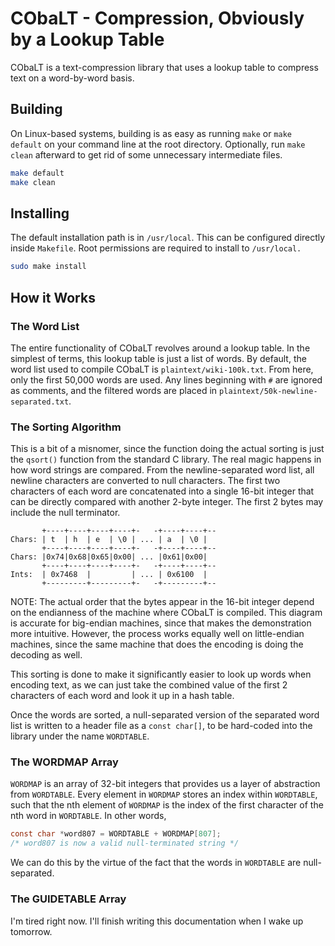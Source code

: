 # CObaLT - Compression, Obviously by a Lookup Table

CObaLT is a text-compression library that uses a lookup table to compress text
on a word-by-word basis.

## Building

On Linux-based systems, building is as easy as running `make` or `make default`
on your command line at the root directory. Optionally, run `make clean`
afterward to get rid of some unnecessary intermediate files.

```sh
make default
make clean
```

## Installing

The default installation path is in `/usr/local`. This can be configured
directly inside `Makefile`. Root permissions are required to install to
`/usr/local.`

```sh
sudo make install
```

## How it Works

### The Word List

The entire functionality of CObaLT revolves around a lookup table. In the
simplest of terms, this lookup table is just a list of words. By default, the
word list used to compile CObaLT is `plaintext/wiki-100k.txt`. From here, only
the first 50,000 words are used. Any lines beginning with `#` are ignored as
comments, and the filtered words are placed in
`plaintext/50k-newline-separated.txt`.

### The Sorting Algorithm

This is a bit of a misnomer, since the function doing the actual sorting is just
the `qsort()` function from the standard C library. The real magic happens in
how word strings are compared. From the newline-separated word list, all newline
characters are converted to null characters. The first two characters of each
word are concatenated into a single 16-bit integer that can be directly compared
with another 2-byte integer. The first 2 bytes may include the null terminator.

```
       +----+----+----+----+-   -+----+----+--
Chars: | t  | h  | e  | \0 | ... | a  | \0 |
       +----+----+----+----+-   -+----+----+--
Chars: |0x74|0x68|0x65|0x00| ... |0x61|0x00|
       +----+----+----+----+-   -+----+----+--
Ints:  | 0x7468  |         | ... | 0x6100  |
       +---------+---------+-   -+---------+--
```

NOTE: The actual order that the bytes appear in the 16-bit integer depend on the
endianness of the machine where CObaLT is compiled. This diagram is accurate for
big-endian machines, since that makes the demonstration more intuitive. However,
the process works equally well on little-endian machines, since the same machine
that does the encoding is doing the decoding as well.

This sorting is done to make it significantly easier to look up words when 
encoding text, as we can just take the combined value of the first 2 characters
of each word and look it up in a hash table.

Once the words are sorted, a null-separated version of the separated word list
is written to a header file as a `const char[]`, to be hard-coded into the
library under the name `WORDTABLE`.

### The WORDMAP Array

`WORDMAP` is an array of 32-bit integers that provides us a layer of abstraction
from `WORDTABLE`. Every element in `WORDMAP` stores an index within `WORDTABLE`,
such that the nth element of `WORDMAP` is the index of the first character of
the nth word in `WORDTABLE`. In other words,

```c
const char *word807 = WORDTABLE + WORDMAP[807];
/* word807 is now a valid null-terminated string */
```

We can do this by the virtue of the fact that the words in `WORDTABLE` are
null-separated.

### The GUIDETABLE Array

I'm tired right now. I'll finish writing this documentation when I wake up
tomorrow.
